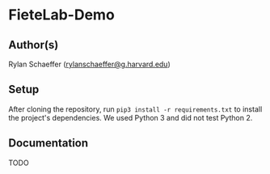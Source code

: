 # FieteLab-Demo

## Author(s)
Rylan Schaeffer (rylanschaeffer@g.harvard.edu)

## Setup
After cloning the repository, run `pip3 install -r requirements.txt` to install
the project's dependencies. We used Python 3 and did not test Python 2.


## Documentation
TODO